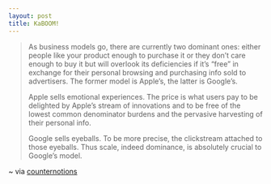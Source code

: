 ```yaml
---
layout: post
title: KaBOOM!
---
```


>  As business models go, there are currently two dominant ones: either people like your product enough to purchase it or they don’t care enough to buy it but will overlook its deficiencies if it’s “free” in exchange for their personal browsing and purchasing info sold to advertisers. The former model is Apple’s, the latter is Google’s.
>
>  Apple sells emotional experiences. The price is what users pay to be delighted by Apple’s stream of innovations and to be free of the lowest common denominator burdens and the pervasive harvesting of their personal info.
>
>  Google sells eyeballs. To be more precise, the clickstream attached to those eyeballs. Thus scale, indeed dominance, is absolutely crucial to Google’s model.

~ via [counternotions](http://counternotions.com/2010/12/28/the-unbearable-inevitability-of-being-android-1995/ "The Unbearable Inevitability of Being Android, 1995 &laquo; counternotions")